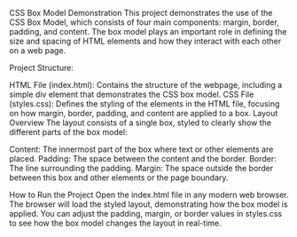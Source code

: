 CSS Box Model Demonstration
This project demonstrates the use of the CSS Box Model, which consists of four main components: margin, border, padding, and content. The box model plays an important role in defining the size and spacing of HTML elements and how they interact with each other on a web page.

Project Structure:


HTML File (index.html): Contains the structure of the webpage, including a simple div element that demonstrates the CSS box model.
CSS File (styles.css): Defines the styling of the elements in the HTML file, focusing on how margin, border, padding, and content are applied to a box.
Layout Overview
The layout consists of a single box, styled to clearly show the different parts of the box model:

Content: The innermost part of the box where text or other elements are placed.
Padding: The space between the content and the border.
Border: The line surrounding the padding.
Margin: The space outside the border between this box and other elements or the page boundary.

How to Run the Project
Open the index.html file in any modern web browser.
The browser will load the styled layout, demonstrating how the box model is applied.
You can adjust the padding, margin, or border values in styles.css to see how the box model changes the layout in real-time.
